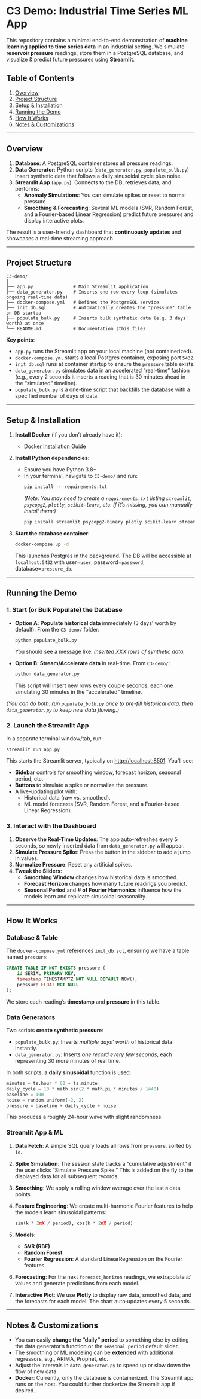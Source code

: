 # C3 Demo: Industrial Time Series ML App

This repository contains a minimal end-to-end demonstration of **machine learning applied to time series data** in an industrial setting. We simulate **reservoir pressure** readings, store them in a PostgreSQL database, and visualize & predict future pressures using **Streamlit**.

## Table of Contents

1. [Overview](#overview)  
2. [Project Structure](#project-structure)  
3. [Setup & Installation](#setup--installation)  
4. [Running the Demo](#running-the-demo)  
5. [How It Works](#how-it-works)  
6. [Notes & Customizations](#notes--customizations)

---

## Overview

1. **Database**: A PostgreSQL container stores all pressure readings.  
2. **Data Generator**: Python scripts (`data_generator.py`, `populate_bulk.py`) insert synthetic data that follows a daily sinusoidal cycle plus noise.  
3. **Streamlit App** (`app.py`): Connects to the DB, retrieves data, and performs:  
   - **Anomaly Simulations**: You can simulate spikes or reset to normal pressure.  
   - **Smoothing & Forecasting**: Several ML models (SVR, Random Forest, and a Fourier-based Linear Regression) predict future pressures and display interactive plots.  

The result is a user-friendly dashboard that **continuously updates** and showcases a real-time streaming approach.

---

## Project Structure

```
C3-demo/
│
├── app.py               # Main Streamlit application
├── data_generator.py    # Inserts one row every loop (simulates ongoing real-time data)
├── docker-compose.yml   # Defines the PostgreSQL service
├── init_db.sql          # Automatically creates the "pressure" table on DB startup
├── populate_bulk.py     # Inserts bulk synthetic data (e.g. 3 days' worth) at once
└── README.md            # Documentation (this file)
```

**Key points**:
- `app.py` runs the Streamlit app on your local machine (not containerized).
- `docker-compose.yml` starts a local Postgres container, exposing port `5432`.
- `init_db.sql` runs at container startup to ensure the `pressure` table exists.
- `data_generator.py` simulates data in an accelerated “real-time” fashion (e.g., every 2 seconds it inserts a reading that is 30 minutes ahead in the “simulated” timeline).
- `populate_bulk.py` is a one-time script that backfills the database with a specified number of days of data.

---

## Setup & Installation

1. **Install Docker** (if you don’t already have it):  
   - [Docker Installation Guide](https://docs.docker.com/get-docker/)

2. **Install Python dependencies**:  
   - Ensure you have Python 3.8+  
   - In your terminal, navigate to `C3-demo/` and run:
     ```bash
     pip install -r requirements.txt
     ```
     *(Note: You may need to create a `requirements.txt` listing `streamlit`, `psycopg2`, `plotly`, `scikit-learn`, etc. If it’s missing, you can manually install them:)*  
     ```bash
     pip install streamlit psycopg2-binary plotly scikit-learn streamlit-autorefresh
     ```

3. **Start the database container**:
   ```bash
   docker-compose up -d
   ```
   This launches Postgres in the background. The DB will be accessible at `localhost:5432` with user=`user`, password=`password`, database=`pressure_db`.

---

## Running the Demo

### 1. Start (or Bulk Populate) the Database

- **Option A**: **Populate historical data** immediately (3 days’ worth by default). From the `C3-demo/` folder:
  ```bash
  python populate_bulk.py
  ```
  You should see a message like: *Inserted XXX rows of synthetic data.*  

- **Option B**: **Stream/Accelerate data** in real-time. From `C3-demo/`:
  ```bash
  python data_generator.py
  ```
  This script will insert new rows every couple seconds, each one simulating 30 minutes in the “accelerated” timeline.

*(You can do both: run `populate_bulk.py` once to pre-fill historical data, then `data_generator.py` to keep new data flowing.)*

### 2. Launch the Streamlit App

In a separate terminal window/tab, run:
```bash
streamlit run app.py
```
This starts the Streamlit server, typically on [http://localhost:8501](http://localhost:8501). You’ll see:

- **Sidebar** controls for smoothing window, forecast horizon, seasonal period, etc.  
- **Buttons** to simulate a spike or normalize the pressure.  
- A live-updating plot with:
  - Historical data (raw vs. smoothed).
  - ML model forecasts (SVR, Random Forest, and a Fourier-based Linear Regression).

### 3. Interact with the Dashboard

1. **Observe the Real-Time Updates**: The app auto-refreshes every 5 seconds, so newly inserted data from `data_generator.py` will appear.  
2. **Simulate Pressure Spike**: Press the button in the sidebar to add a jump in values.  
3. **Normalize Pressure**: Reset any artificial spikes.  
4. **Tweak the Sliders**:
   - **Smoothing Window** changes how historical data is smoothed.  
   - **Forecast Horizon** changes how many future readings you predict.  
   - **Seasonal Period** and **# of Fourier Harmonics** influence how the models learn and replicate sinusoidal seasonality.

---

## How It Works

### Database & Table

The `docker-compose.yml` references `init_db.sql`, ensuring we have a table named `pressure`:
```sql
CREATE TABLE IF NOT EXISTS pressure (
    id SERIAL PRIMARY KEY,
    timestamp TIMESTAMPTZ NOT NULL DEFAULT NOW(),
    pressure FLOAT NOT NULL
);
```
We store each reading’s **timestamp** and **pressure** in this table.

### Data Generators

Two scripts **create synthetic pressure**:
- `populate_bulk.py`: Inserts *multiple days’ worth* of historical data instantly.  
- `data_generator.py`: Inserts *one record every few seconds*, each representing 30 more minutes of real time.  

In both scripts, a **daily sinusoidal** function is used:
```python
minutes = ts.hour * 60 + ts.minute
daily_cycle = 10 * math.sin(2 * math.pi * minutes / 1440)
baseline = 100
noise = random.uniform(-2, 2)
pressure = baseline + daily_cycle + noise
```
This produces a roughly 24-hour wave with slight randomness.

### Streamlit App & ML

1. **Data Fetch**: A simple SQL query loads all rows from `pressure`, sorted by `id`.  
2. **Spike Simulation**: The session state tracks a “cumulative adjustment” if the user clicks “Simulate Pressure Spike.” This is added on the fly to the displayed data for all subsequent records.  
3. **Smoothing**: We apply a rolling window average over the last `N` data points.  
4. **Feature Engineering**: We create multi-harmonic Fourier features to help the models learn sinusoidal patterns:
   ```python
   sin(k * 2πX / period), cos(k * 2πX / period)
   ```
5. **Models**:  
   - **SVR (RBF)**  
   - **Random Forest**  
   - **Fourier Regression**: A standard LinearRegression on the Fourier features.

6. **Forecasting**: For the next `forecast_horizon` readings, we extrapolate *id* values and generate predictions from each model.  
7. **Interactive Plot**: We use **Plotly** to display raw data, smoothed data, and the forecasts for each model. The chart auto‐updates every 5 seconds.

---

## Notes & Customizations

- You can easily **change the “daily” period** to something else by editing the data generator’s function or the `seasonal_period` default slider.  
- The smoothing or ML modeling can be **extended** with additional regressors, e.g., ARIMA, Prophet, etc.  
- Adjust the intervals in `data_generator.py` to speed up or slow down the flow of new data.  
- **Docker**: Currently, only the database is containerized. The Streamlit app runs on the host. You could further dockerize the Streamlit app if desired.
